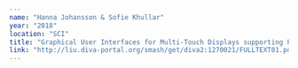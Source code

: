 ```yaml
---
name: "Hanna Johansson & Sofie Khullar"
year: "2018"
location: "SCI"
title: "Graphical User Interfaces for Multi-Touch Displays supporting Public Exploration and Guided Storytelling of Astronomical Visualizations"
link: "http://liu.diva-portal.org/smash/get/diva2:1270021/FULLTEXT01.pdf"
---
```

